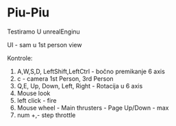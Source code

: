 # Piu-Piu
Testiramo U unrealEnginu

UI - sam u 1st person view

Kontrole:
1. A,W,S,D, LeftShift,LeftCtrl - bočno premikanje 6 axis
1. c - camera 1st Person, 3rd Person
1. Q,E, Up, Down, Left, Right - Rotacija u 6 axis
1. Mouse look
1. left click - fire
1. Mouse wheel - Main thrusters - Page Up/Down - max
1. num +,- step throttle
